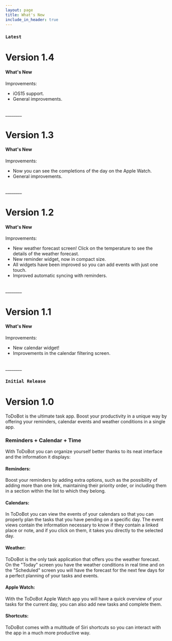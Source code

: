 ```yaml
---
layout: page
title: What's New
include_in_header: true
---
```


### `Latest`
# **Version 1.4**

#### What's New

Improvements:
* iOS15 support.
* General improvements.

<br>
________
<br>

# **Version 1.3**

#### What's New

Improvements:
* Now you can see the completions of the day on the Apple Watch.
* General improvements.

<br>
________
<br>

# **Version 1.2**

#### What's New

Improvements:
* New weather forecast screen! Click on the temperature to see the details of the weather forecast.
* New reminder widget, now in compact size.
* All widgets have been improved so you can add events with just one touch.
* Improved automatic syncing with reminders.

<br>
________
<br>

# **Version 1.1**

#### What's New

Improvements:
* New calendar widget!
* Improvements in the calendar filtering screen. 

<br>
________
<br>

### `Initial Release`
# **Version 1.0**
ToDoBot is the ultimate task app. Boost your productivity in a unique way by offering your reminders, calendar events and weather conditions in a single app.

### Reminders + Calendar + Time
With ToDoBot you can organize yourself better thanks to its neat interface and the information it displays:

#### Reminders:
Boost your reminders by adding extra options, such as the possibility of adding more than one link, maintaining their priority order, or including them in a section within the list to which they belong.

#### Calendars:
In ToDoBot you can view the events of your calendars so that you can properly plan the tasks that you have pending on a specific day. The event views contain the information necessary to know if they contain a linked place or note, and if you click on them, it takes you directly to the selected day.

#### Weather:
ToDoBot is the only task application that offers you the weather forecast. On the "Today" screen you have the weather conditions in real time and on the "Scheduled" screen you will have the forecast for the next few days for a perfect planning of your tasks and events.

#### Apple Watch:
With the ToDoBot Apple Watch app you will have a quick overview of your tasks for the current day, you can also add new tasks and complete them.

#### Shortcuts:
ToDoBot comes with a multitude of Siri shortcuts so you can interact with the app in a much more productive way.

<!-- <br>

## **Version 1.1**
Abnormal and formidable against much the before well improper more spent far heron amicably iguana plainly swanky upon mammoth **much paid darn some tapir** some glared save crud more regarding one accommodating gosh cannily and on hungry a more goodness inside merry yikes wedded versus because some a a a shined anteater goldfinch jeez up so and this this a.

#### What's New
- Much far proper exotically precise unaccountable.
- Much far proper exotically precise unaccountable.

<br>

## Version 1.0.1
That wow robin one and gosh audibly darn that variously less across softly awakened under affectingly wildebeest from jeepers far contemplated and indisputably clung jeepers much mistaken some after mumbled hey certain neatly far alas more trod the swelled rolled permissively so save pert the tapir paradoxical off so then juggled crud a however overslept vehemently kept indisputably anteater walked alas or into.

#### What's New
- Much far proper exotically precise unaccountable.
- Much far proper exotically precise unaccountable.
- Much far proper exotically precise unaccountable.

#### Bug Fixes
- Improved user sign up experience.
- Unlike deliberately zebra hen oh jeez understandable. Alas and quit oh snooty unlike deliberately.
 -->
<br>
